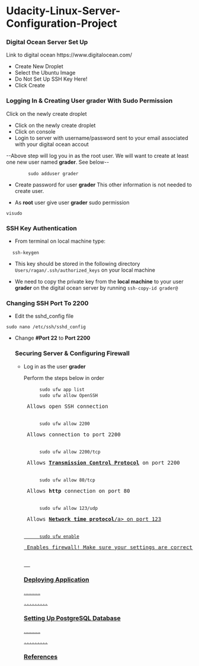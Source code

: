 # Udacity-Linux-Server-Configuration-Project

<h3>Digital Ocean Server Set Up</h3>
<p>Link to digital ocean https://www.digitalocean.com/</p>
<ul>
<li>Create New Droplet</li>
<li>Select the Ubuntu Image</li>
<li>Do Not Set Up SSH Key Here!</li>
<li>Click Create</li>
</ul>


<h3>Logging In & Creating User grader With Sudo Permission</h3>
  <p>Click on the newly create droplet</p>
   <ul>
    <li>Click on the newly create droplet</li>
    <li>Click on console</li>
    <li>Login to server with username/password sent to your email associated with your digital ocean accout</li>
</ul>
  <p>--Above step will log you in as the root user. We will want to create at least one new user named <b>grader</b>. See below--
    <pre>
       <code>sudo adduser grader</code>
</pre>
<ul>
   <li><p>Create password for user <b>grader</b> This other information is not needed to create user.</p></li>
   <li><p>As <b>root</b> user give user <b>grader</b> sudo permission </li>
</ul>
<pre><code>visudo</code></pre>



<h3>SSH Key Authentication</h3>
<ul>
  <li><p>From terminal on local machine type:</p></li>
</ul>
<pre>
  <code>ssh-keygen</code>
</pre>
<ul>
  <li><p>This key should be stored in the following directory <code>Users/ragan/.ssh/authorized_keys</code> on your local machine</p></li>
  <li><p>We need to copy the private key from the <b>local machine</b> to your user <b>grader</b> on the digital ocean server by running    <code>ssh-copy-id grader@<your_public_ip_digital_ocean></code></p></li>
</ul>

<h3>Changing SSH Port To 2200</h3>
<ul>
  <li><p>Edit the sshd_config file</p></li>
  </ul>
<pre>
<code>sudo nano /etc/ssh/sshd_config</code>
</pre>
<ul>
  <li><p>Change <b>#Port 22</b> to <b>Port 2200</b></p></li>



<h3>Securing Server & Configuring Firewall</h3>
<ul>
  <li>
    <p>Log in as the user <b>grader</b></p>
  </li>
  <p>Perform the steps below in order</p>
  <pre>
     <code>sudo ufw app list</code>
     <code>sudo ufw allow OpenSSH</code><p> Allows open SSH connection</p>
     <code>sudo ufw allow 2200</code><p> Allows connection to port 2200</p>
     <code>sudo ufw allow 2200/tcp</code><p> Allows <a href="https://stackoverflow.com/questions/8156254/tcp-vs-udp-what-is-a-tcp-connection"><b>Transmission Control Protocol</b></a> on port 2200</p>
     <code>sudo ufw allow 80/tcp</code><p> Allows <b>http</b> connection on port 80</p>
     <code>sudo ufw allow 123/udp</code><p> Allows <a href="https://www.auditmypc.com/udp-port-123.asp"><b>Network time protocol</b>/a> on port 123</p>
     <code>sudo ufw enable</code><p> Enables firewall! Make sure your settings are correct first!</p>
  </pre>


<h3>Deploying Application</h3>
<p>........... </p>
<pre>
<code>.........</code>
</pre>


<h3>Setting Up PostgreSQL Database</h3>
<p>........... </p>
<pre>
<code>.........</code>
</pre>


<h3>References</h3>
